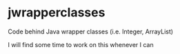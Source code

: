 # jwrapperclasses
Code behind Java wrapper classes (i.e. Integer, ArrayList)

I will find some time to work on this whenever I can
